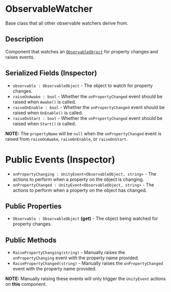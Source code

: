 # ObservableWatcher

Base class that all other observable watchers derive from.

## Description

Component that watches an [`ObservableObject`](observable-object.md) for property changes and raises events.

## Serialized Fields (Inspector)

- `observable : ObservableObject` - The object to watch for property changes.
- `raiseOnAwake : bool` - Whether the `onPropertyChanged` event should be raised when `Awake()` is called.
- `raiseOnEnable : bool` - Whether the `onPropertyChanged` event should be raised when `OnEnable()` is called.
- `raiseOnStart : bool` - Whether the `onPropertyChanged` event should be raised when `Start()` is called.

**NOTE:** The `propertyName` will be `null` when the `onPropertyChanged` event is raised from `raiseOnAwake`, `raiseOnEnable`, or `raiseOnStart`.

# Public Events (Inspector)

- `onPropertyChanging : UnityEvent<ObservableObject, string>` - The actions to perform when a property on the object is changing.
- `onPropertyChanged : UnityEvent<ObservableObject, string>` - The actions to perform when a property on the object has changed.

## Public Properties

- `Observable : ObservableObject` **(get)** - The object being watched for property changes.

## Public Methods

- `RaisePropertyChanging(string)` - Manually raises the `onPropertyChanging` event with the property name provided.
- `RaisePropertyChanged(string)` - Manually raises the `onPropertyChanged` event with the property name provided.

**NOTE:** Manually raising these events will only trigger the `UnityEvent` actions on **this** component.
